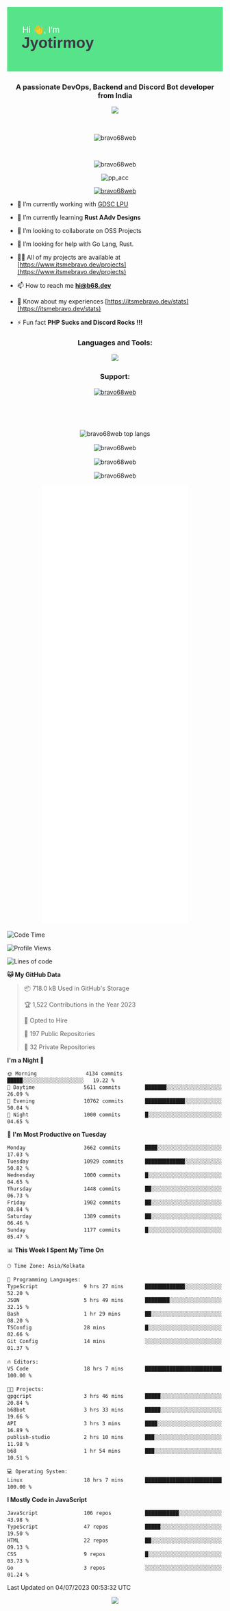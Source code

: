 <p align="center"><img src="header.png"></p>
<h3 align="center">A passionate DevOps, Backend and Discord Bot developer from India</h3>

<p align="center"><a href="https://discord.com/users/457039372009865226"><img src="https://lanyard-profile-readme.vercel.app/api/457039372009865226"></a></p>
                           
<br>
<p align="center"> <img src="https://komarev.com/ghpvc/?username=bravo68web&label=Profile%20views&color=0e75b6&style=flat" alt="bravo68web" /> </p>
<br>


<p align="center"><img src="https://github-profile-trophy.vercel.app/?username=bravo68web&theme=discord&column=3&row=2" alt="bravo68web" /> </p>
<p align="center"><img src="https://osu-embed.b68dev.xyz/pp_acc" alt="pp_acc" /> </p>

<p align="center"> <a href="https://twitter.com/bravo68web" target="blank"><img src="https://img.shields.io/twitter/follow/bravo68web?logo=twitter&style=for-the-badge" alt="bravo68web" /></a> </p>

- 🔭 I’m currently working with [GDSC LPU](https://gdsclpu.live/)

- 🌱 I’m currently learning **Rust AAdv Designs**

- 👯 I’m looking to collaborate on OSS Projects

- 🤝 I’m looking for help with Go Lang, Rust.

- 👨‍💻 All of my projects are available at [https://www.itsmebravo.dev/projects](https://www.itsmebravo.dev/projects)

<!-- - 💬 Ask me about **DF Techs** -->

- 📫 How to reach me **hi@b68.dev**

- 📄 Know about my experiences [https://itsmebravo.dev/stats](https://itsmebravo.dev/stats)

- ⚡ Fun fact **PHP Sucks and Discord Rocks !!!**

<h3 align="center">Languages and Tools:</h3>
<p align="center"> 
<img src="https://skillicons.dev/icons?i=aws,bash,c,cs,cpp,cloudflare,css,dart,devto,discord,bots,docker,electron,ember,emotion,express,fastapi,figma,firebase,flask,gcp,git,github,githubactions,go,gitlab,graphql,heroku,html,ai,ipfs,js,jest,linux,md,mastodon,mongodb,neovim,netlify,nextjs,nginx,nodejs,postgres,postman,powershell,py,react,redis,regex,replit,rocket,rust,sqlite,mysql,stackoverflow,styledcomponents,supabase,sentry,solidity,svg,tailwind,tauri,twitter,ts,unity,v,vercel,vim,vite,wasm,webpack,workers&perline=8&theme=dark" />
</p>

<h3 align="center">Support:</h3>
<p align="center"><a href="https://www.buymeacoffee.com/bravo68web"> <img align="center" src="https://cdn.buymeacoffee.com/buttons/v2/default-yellow.png" height="50" width="210" alt="bravo68web" /></a></p><br><br>
<br>

<p align="center"> <img align="center" src="https://github-readme-stats-sync.vercel.app/api/top-langs?username=bravo68web&count_private=true&show_icons=true&theme=radical&border_radius=10&&langs_count=10&layout=compact" alt="bravo68web top langs" /></p>

<p align="center"> <img align="center" src="https://github-readme-stats-sync.vercel.app/api?username=bravo68web&count_private=true&show_icons=true&theme=radical&border_radius=10" alt="bravo68web" /></p>

<p align="center"> <img align="center" src="https://github-readme-streak-stats.herokuapp.com?user=bravo68web&theme=dracula&hide_border=true" alt="bravo68web" /></p>

<p align="center"> <img align="center" src="https://github-readme-stats-sync.vercel.app/api/wakatime?username=bravo68web&count_private=true&show_icons=true&theme=aura_dark&border_radius=10&&langs_count=10&layout=compact&range=last_7_days" alt="bravo68web" /></p>

<p align="center"><img src="https://raw.githubusercontent.com/BRAVO68WEB/BRAVO68WEB/master/github-metrics.svg"></p>

<!--START_SECTION:waka-->
![Code Time](http://img.shields.io/badge/Code%20Time-5%2C013%20hrs%2019%20mins-blue)

![Profile Views](http://img.shields.io/badge/Profile%20Views-69-blue)

![Lines of code](https://img.shields.io/badge/From%20Hello%20World%20I%27ve%20Written-62.3%20million%20lines%20of%20code-blue)

**🐱 My GitHub Data** 

> 📦 718.0 kB Used in GitHub's Storage 
 > 
> 🏆 1,522 Contributions in the Year 2023
 > 
> 💼 Opted to Hire
 > 
> 📜 197 Public Repositories 
 > 
> 🔑 32 Private Repositories 
 > 
**I'm a Night 🦉** 

```text
🌞 Morning                4134 commits        █████░░░░░░░░░░░░░░░░░░░░   19.22 % 
🌆 Daytime                5611 commits        ███████░░░░░░░░░░░░░░░░░░   26.09 % 
🌃 Evening                10762 commits       █████████████░░░░░░░░░░░░   50.04 % 
🌙 Night                  1000 commits        █░░░░░░░░░░░░░░░░░░░░░░░░   04.65 % 
```
📅 **I'm Most Productive on Tuesday** 

```text
Monday                   3662 commits        ████░░░░░░░░░░░░░░░░░░░░░   17.03 % 
Tuesday                  10929 commits       █████████████░░░░░░░░░░░░   50.82 % 
Wednesday                1000 commits        █░░░░░░░░░░░░░░░░░░░░░░░░   04.65 % 
Thursday                 1448 commits        ██░░░░░░░░░░░░░░░░░░░░░░░   06.73 % 
Friday                   1902 commits        ██░░░░░░░░░░░░░░░░░░░░░░░   08.84 % 
Saturday                 1389 commits        ██░░░░░░░░░░░░░░░░░░░░░░░   06.46 % 
Sunday                   1177 commits        █░░░░░░░░░░░░░░░░░░░░░░░░   05.47 % 
```


📊 **This Week I Spent My Time On** 

```text
🕑︎ Time Zone: Asia/Kolkata

💬 Programming Languages: 
TypeScript               9 hrs 27 mins       █████████████░░░░░░░░░░░░   52.20 % 
JSON                     5 hrs 49 mins       ████████░░░░░░░░░░░░░░░░░   32.15 % 
Bash                     1 hr 29 mins        ██░░░░░░░░░░░░░░░░░░░░░░░   08.20 % 
TSConfig                 28 mins             █░░░░░░░░░░░░░░░░░░░░░░░░   02.66 % 
Git Config               14 mins             ░░░░░░░░░░░░░░░░░░░░░░░░░   01.37 % 

🔥 Editors: 
VS Code                  18 hrs 7 mins       █████████████████████████   100.00 % 

🐱‍💻 Projects: 
gpgcript                 3 hrs 46 mins       █████░░░░░░░░░░░░░░░░░░░░   20.84 % 
b68bot                   3 hrs 33 mins       █████░░░░░░░░░░░░░░░░░░░░   19.66 % 
API                      3 hrs 3 mins        ████░░░░░░░░░░░░░░░░░░░░░   16.89 % 
publish-studio           2 hrs 10 mins       ███░░░░░░░░░░░░░░░░░░░░░░   11.98 % 
b68                      1 hr 54 mins        ███░░░░░░░░░░░░░░░░░░░░░░   10.51 % 

💻 Operating System: 
Linux                    18 hrs 7 mins       █████████████████████████   100.00 % 
```

**I Mostly Code in JavaScript** 

```text
JavaScript               106 repos           ███████████░░░░░░░░░░░░░░   43.98 % 
TypeScript               47 repos            █████░░░░░░░░░░░░░░░░░░░░   19.50 % 
HTML                     22 repos            ██░░░░░░░░░░░░░░░░░░░░░░░   09.13 % 
CSS                      9 repos             █░░░░░░░░░░░░░░░░░░░░░░░░   03.73 % 
Go                       3 repos             ░░░░░░░░░░░░░░░░░░░░░░░░░   01.24 % 
```




 Last Updated on 04/07/2023 00:53:32 UTC
<!--END_SECTION:waka-->

<p align="center"><img src="https://bravo68web.me/images/header_.png"></p>

